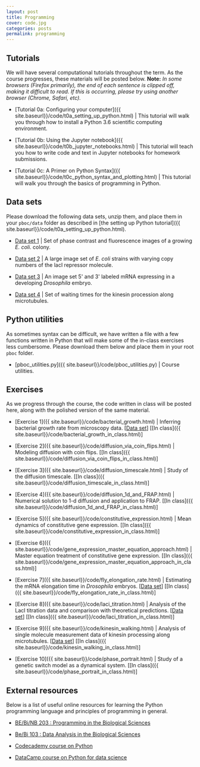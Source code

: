 ```yaml
---
layout: post
title: Programming
cover: code.jpg
categories: posts
permalink: programming
---
```


## Tutorials
We will have several computational tutorials throughout the term. As the course
progresses, these materials will be posted below. **Note:** *In some browsers (Firefox primarily), the end of each sentence is clipped off, making it difficult to read. If this is occurring, please try using another browser (Chrome, Safari, etc).*

* [Tutorial 0a: Configuring your computer]({{ site.baseurl}}/code/t0a_setting_up_python.html) \| This tutorial will walk you through how to install a Python 3.6 scientific computing environment.

* [Tutorial 0b: Using the Jupyter notebook]({{ site.baseurl}}/code/t0b_jupyter_notebooks.html) \| This tutorial will teach you how to write code and text in Jupyter notebooks for homework submissions.

* [Tutorial 0c: A Primer on Python Syntax]({{ site.baseurl}}/code/t0c_python_syntax_and_plotting.html) \| This tutorial will walk you through the basics of programming in Python.

## Data sets
Please download the following data sets, unzip them, and place them in your `pboc/data` folder as described in [the setting up Python tutorial]({{ site.baseurl}}/code/t0a_setting_up_python.html).

* [Data set 1](http://rpdata.caltech.edu/courses/course_data/ecoli_growth.zip) \| Set of phase contrast and fluorescence images of a growing *E. coli.* colony.

* [Data set 2](http://rpdata.caltech.edu/courses/course_data/lacI_titration.zip) \| A large image set of *E. coli* strains with varying copy numbers of the lacI repressor molecule.

* [Data set 3](http://rpdata.caltech.edu/courses/course_data/ms2_elongation.zip) \| An image set 5' and 3' labeled mRNA expressing in a developing *Drosophila* embryo.

* [Data set 4](http://rpdata.caltech.edu/courses/course_data/yildiz_step_times.csv) \| Set of waiting times for the kinesin procession along microtubules.

## Python utilities
As sometimes syntax can be difficult, we have written a file with a few functions written in Python that will make some of the in-class exercises less cumbersome. Please download them below and place them in your root `pboc` folder.

* [pboc_utilities.py]({{ site.baseurl}}/code/pboc_utilities.py) \| Course utilities.


## Exercises
As we progress through the course, the code written in class will be posted here, along with the polished version of the same material.

* [Exercise 1]({{ site.baseurl}}/code/bacterial_growth.html) \| Inferring bacterial growth rate from microscopy data. \[[Data set](http://rpdata.caltech.edu/courses/course_data/ecoli_growth.zip)\] \[[In class]({{ site.baseurl}}/code/bacterial_growth_in_class.html)\]

* [Exercise 2]({{ site.baseurl}}/code/diffusion_via_coin_flips.html) \| Modeling diffusion with coin flips. \[[In class]({{ site.baseurl}}/code/diffusion_via_coin_flips_in_class.html)\]

* [Exercise 3]({{ site.baseurl}}/code/diffusion_timescale.html) \| Study of the diffusion timescale. \[[In class]({{ site.baseurl}}/code/diffusion_timescale_in_class.html)\]

* [Exercise 4]({{ site.baseurl}}/code/diffusion_1d_and_FRAP.html) \| Numerical solution to 1-d diffusion and application to FRAP. \[[In class]({{ site.baseurl}}/code/diffusion_1d_and_FRAP_in_class.html)\]

* [Exercise 5]({{ site.baseurl}}/code/constitutive_expression.html) \| Mean dynamics of constitutive gene expression. \[[In class]({{ site.baseurl}}/code/constitutive_expression_in_class.html)\]

* [Exercise 6]({{ site.baseurl}}/code/gene_expression_master_equation_approach.html) \| Master equation treatment of constitutive gene expression. \[[In class]({{ site.baseurl}}/code/gene_expression_master_equation_approach_in_class.html)\]

* [Exercise 7]({{ site.baseurl}}/code/fly_elongation_rate.html) \| Estimating the mRNA elongation time in *Drosophila* embryos. \[[Data set](http://rpdata.caltech.edu/courses/course_data/ms2_elongation.zip)\] \[[In class]({{ site.baseurl}}/code/fly_elongation_rate_in_class.html)\]

* [Exercise 8]({{ site.baseurl}}/code/laci_titration.html) \| Analysis of the LacI titration data and comparison with theoretical predictions. \[[Data set](http://rpdata.caltech.edu/courses/course_data/lacI_titration.zip)\] \[[In class]({{ site.baseurl}}/code/laci_titration_in_class.html)\]

* [Exercise 9]({{ site.baseurl}}/code/kinesin_walking.html) \| Analysis of single molecule measurement data of kinesin processing along microtubules. \[[Data set](http://rpdata.caltech.edu/courses/course_data/yildiz_step_times.csv)\] \[[In class]({{ site.baseurl}}/code/kinesin_walking_in_class.html)\]

* [Exercise 10]({{ site.baseurl}}/code/phase_portrait.html) \| Study of a genetic switch model as a dynamical system. \[[In class]({{ site.baseurl}}/code/phase_portrait_in_class.html)\]






## External resources
Below is a list of useful online resources for learning the Python programming language and principles of programming in general.

* [BE/Bi/NB 203 : Programming in the Biological Sciences](http://justinbois.github.io/bootcamp/2017/)

* [Be/Bi 103 : Data Analysis in the Biological Sciences](http://www.bebi103.caltech.edu)

* [Codecademy course on Python](https://www.codecademy.com/learn/python)

* [DataCamp course on Python for data science](https://www.datacamp.com/courses/intro-to-python-for-data-science)
